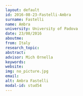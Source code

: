 ```yaml
---
layout: default 
id: 2016-08-23-Fastelli-Ambra
surname: Fastelli
name: Ambra
university: University of Padova
date: 23/08/2016
aboutme: 
from: Italy
research_topic: 
abstract: 
advisor: Mich Ornella
keywords: 
website: 
img: no_picture.jpg
email: 
alt: Ambra Fastelli
modal-id: stud54
---
```

